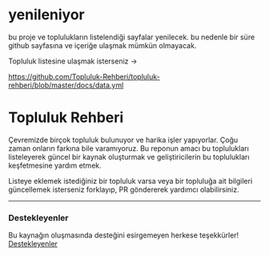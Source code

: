 
# yenileniyor

bu proje ve toplulukların listelendiği sayfalar yenilecek. bu nedenle bir süre github sayfasına ve içeriğe ulaşmak mümkün olmayacak.

Topluluk listesine ulaşmak isterseniz -> 

https://github.com/Topluluk-Rehberi/topluluk-rehberi/blob/master/docs/data.yml

# Topluluk Rehberi

Çevremizde birçok topluluk bulunuyor ve harika işler yapıyorlar. Çoğu zaman onların farkına bile varamıyoruz. Bu reponun amacı bu toplulukları listeleyerek güncel bir kaynak oluşturmak ve geliştiricilerin bu toplulukları keşfetmesine yardım etmek.

Listeye eklemek istediğiniz bir topluluk varsa veya bir topluluğa ait bilgileri güncellemek isterseniz forklayıp, PR göndererek yardımcı olabilirsiniz.


----
### Destekleyenler
Bu kaynağın oluşmasında desteğini esirgemeyen herkese teşekkürler!
[Destekleyenler](CONTRIBUTERS.md)
